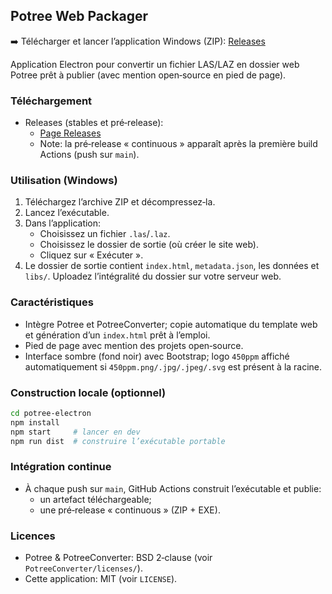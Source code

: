 ## Potree Web Packager

➡️ Télécharger et lancer l’application Windows (ZIP): [Releases](https://github.com/450ppm/potree-web-packager/releases)

Application Electron pour convertir un fichier LAS/LAZ en dossier web Potree prêt à publier (avec mention open‑source en pied de page).

### Téléchargement
- Releases (stables et pré‑release):
  - [Page Releases](https://github.com/450ppm/potree-web-packager/releases)
  - Note: la pré‑release « continuous » apparaît après la première build Actions (push sur `main`).

### Utilisation (Windows)
1. Téléchargez l’archive ZIP et décompressez‑la.
2. Lancez l’exécutable.
3. Dans l’application:
   - Choisissez un fichier `.las`/`.laz`.
   - Choisissez le dossier de sortie (où créer le site web).
   - Cliquez sur « Exécuter ».
4. Le dossier de sortie contient `index.html`, `metadata.json`, les données et `libs/`. Uploadez l’intégralité du dossier sur votre serveur web.

### Caractéristiques
- Intègre Potree et PotreeConverter; copie automatique du template web et génération d’un `index.html` prêt à l’emploi.
- Pied de page avec mention des projets open‑source.
- Interface sombre (fond noir) avec Bootstrap; logo `450ppm` affiché automatiquement si `450ppm.png/.jpg/.jpeg/.svg` est présent à la racine.

### Construction locale (optionnel)
```bash
cd potree-electron
npm install
npm start     # lancer en dev
npm run dist  # construire l’exécutable portable
```

### Intégration continue
- À chaque push sur `main`, GitHub Actions construit l’exécutable et publie:
  - un artefact téléchargeable;
  - une pré‑release « continuous » (ZIP + EXE).

### Licences
- Potree & PotreeConverter: BSD 2‑clause (voir `PotreeConverter/licenses/`).
- Cette application: MIT (voir `LICENSE`).
